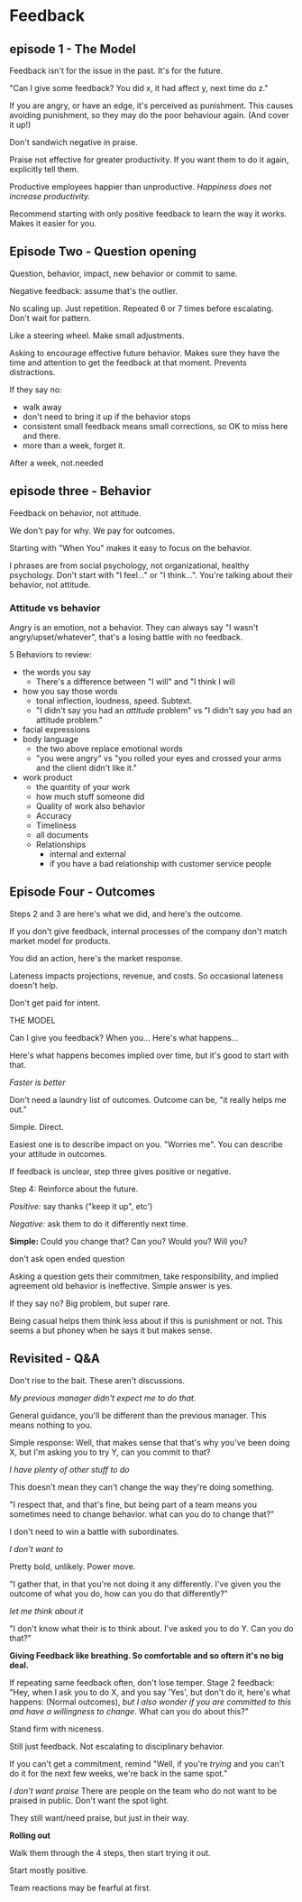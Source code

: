  # Feedback

## episode 1 - The Model

Feedback isn't for the issue in the past. It's for the future.

"Can I give some feedback? You did x, it had affect y, next time do z."

If you are angry, or have an edge, it's perceived as punishment. This causes avoiding punishment, so they may do the poor behaviour again. (And cover it up!)

Don't sandwich negative in praise.

Praise not effective for greater productivity. If you want them to do it again, explicitly tell them.

Productive employees happier than unproductive. *Happiness does not increase productivity.*

Recommend starting with only positive feedback to learn the way it works. Makes it easier for you.

## Episode Two - Question opening

Question, behavior, impact, new behavior or commit to same.

Negative feedback: assume that's the outlier.

No scaling up. Just repetition. Repeated 6 or 7 times before escalating. Don't wait for pattern.

Like a steering wheel. Make small adjustments.

Asking to encourage effective future behavior. Makes sure they have the time and attention to get the feedback at that moment. Prevents distractions.

If they say no:
- walk away
- don't need to bring it up if the behavior stops
- consistent small feedback means small corrections, so OK to miss here and there.
- more than a week, forget it.

After a week, not.needed

## episode three - Behavior

Feedback on behavior, not attitude.

We don't pay for why. We pay for outcomes.

Starting with "When You" makes it easy to focus on the behavior.

I phrases are from social psychology, not organizational, healthy psychology. Don't start with "I feel..." or "I think...". You're talking about their behavior, not attitude. 

### Attitude vs behavior

Angry is an emotion, not a behavior. They can always say "I wasn't angry/upset/whatever", that's a losing battle with no feedback.

5 Behaviors to review:
 - the words you say
    - There's a difference between "I will" and "I think I will
 - how you say those words
    - tonal inflection, loudness, speed. Subtext.
    - "I didn't say you had an *attitude* problem" vs "I didn't say *you* had an attitude problem."
 - facial expressions
 - body language
    - the two above replace emotional words
    - "you were angry" vs "you rolled your eyes and crossed your arms and the client didn't like it."
 - work product
    - the quantity of your work
    - how much stuff someone did
    - Quality of work also behavior
    - Accuracy
    - Timeliness
    - all documents
    - Relationships
        - internal and external
        - if you have a bad relationship with customer service people

## Episode Four - Outcomes

Steps 2 and 3 are here's what we did, and here's the outcome.

If you don't give feedback, internal processes of the company don't match market model for products.

You did an action, here's the market response.

Lateness impacts projections, revenue, and costs. So occasional lateness doesn't help.

Don't get paid for intent.

THE MODEL

Can I give you feedback?
When you...
Here's what happens...

Here's what happens becomes implied over time, but it's good to start with that.

*Faster is better*

Don't need a laundry list of outcomes. Outcome can be, "it really helps me out."

Simple. Direct.

Easiest one is to describe impact on you.  "Worries me". You can describe your attitude in outcomes. 

If feedback is unclear, step three gives positive or negative.

Step 4:
Reinforce about the future.

*Positive:* say thanks ("keep it up", etc')

*Negative:* ask them to do it differently next time.

**Simple:** Could you change that? Can you? Would you? Will you? 

don't ask open ended question

Asking a question gets their commitmen,  take responsibility, and implied agreement old behavior is ineffective. Simple answer is yes.

If they say no? Big problem,  but super rare. 

Being casual helps them think less about if this is punishment or not. This seems a but phoney when he says it but makes sense.

## Revisited - Q&A

Don't rise to the bait. These aren't discussions. 

*My previous manager didn't expect me to do that.*

General guidance, you'll be different than the previous manager. This means nothing to you. 

Simple response: Well, that makes sense that that's why you've been doing X, but I'm asking you to try Y, can you commit to that? 

*I have plenty of other stuff to do*

This doesn't mean they can't change the way they're doing something.  

"I respect that, and that's fine, but being part of a team means you sometimes need to change behavior. what can you do to change that?" 

I don't need to win a battle with subordinates. 

*I don't want to*

Pretty bold, unlikely. Power move. 

"I gather that, in that you're not doing it any differently. I've given you the outcome of what you do, how can you do that differently?"

*let me think about it*

"I don't know what their is to think about. I've asked you to do Y. Can you do that?" 

**Giving Feedback like breathing. So comfortable and so oftern it's no big deal.**

If repeating same feedback often, don't lose temper. 
Stage 2 feedback: 
"Hey, when I ask you to do X, and you say 'Yes', but don't do it, here's what happens: (Normal outcomes), *but I also wonder if you are committed to this and have a willingness to change*. What can you do about this?" 

Stand firm with niceness. 

Still just feedback. Not escalating to disciplinary behavior. 

If you can't get a commitment, remind "Well, if you're *trying* and you can't do it for the next few weeks, we're back in the same spot."

*I don't want praise*
There are people on the team who do not want to be praised in public. Don't want the spot light. 

They still want/need praise, but just in their way. 


**Rolling out**

Walk them through the 4 steps, then start trying it out.

Start mostly positive.

Team reactions may be fearful at first. 








